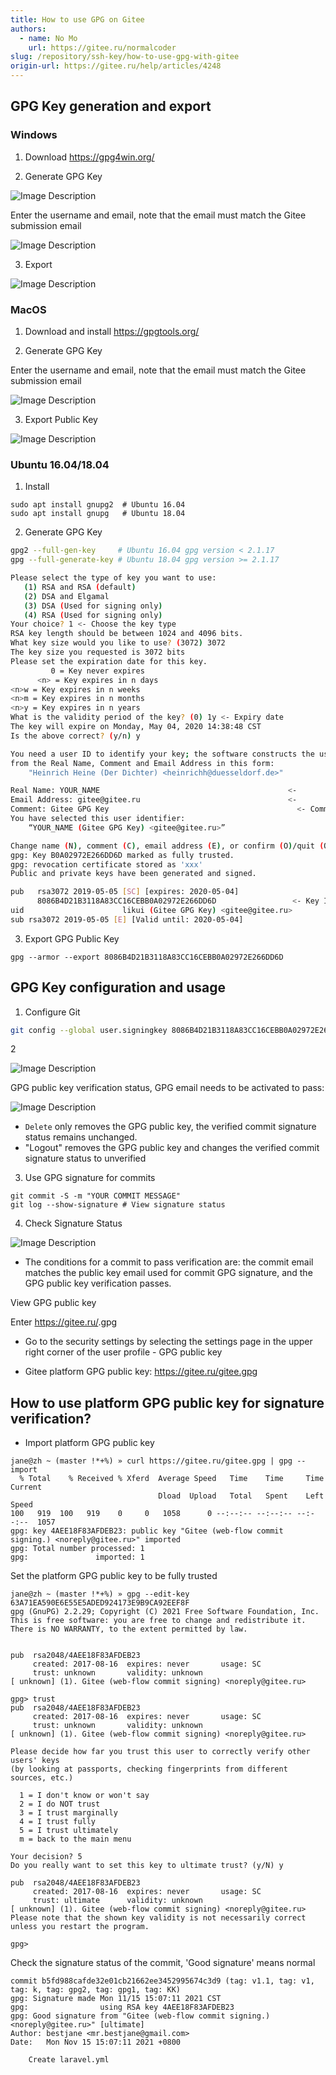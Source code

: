 ```yaml
---
title: How to use GPG on Gitee
authors:
  - name: No Mo
    url: https://gitee.ru/normalcoder
slug: /repository/ssh-key/how-to-use-gpg-with-gitee
origin-url: https://gitee.ru/help/articles/4248
---
```


## GPG Key generation and export

### Windows

1. Download <https://gpg4win.org/>

2. Generate GPG Key

![Image Description](https://gitee.ru/uploads/images/2019/0506/145050_bebf25ab_2118102.png )

Enter the username and email, note that the email must match the Gitee submission email

![Image Description](https://gitee.ru/uploads/images/2019/0506/145127_a478549e_2118102.png )

3. Export

![Image Description](https://gitee.ru/uploads/images/2019/0506/145440_6ef1c448_2118102.png )

### MacOS

1. Download and install <https://gpgtools.org/>

2. Generate GPG Key

Enter the username and email, note that the email must match the Gitee submission email

![Image Description](https://gitee.ru/uploads/images/2019/0506/143642_13ee972e_340906.png "gpg_mac.png")

3. Export Public Key

![Image Description](https://gitee.ru/uploads/images/2019/0506/143648_a896df68_340906.png "gpg_mac_1.png")

### Ubuntu 16.04/18.04

1. Install

```shell
sudo apt install gnupg2  # Ubuntu 16.04
sudo apt install gnupg   # Ubuntu 18.04
```

2. Generate GPG Key

```bash
gpg2 --full-gen-key     # Ubuntu 16.04 gpg version < 2.1.17
gpg --full-generate-key # Ubuntu 18.04 gpg version >= 2.1.17
```

```bash
Please select the type of key you want to use:
   (1) RSA and RSA (default)
   (2) DSA and Elgamal
   (3) DSA (Used for signing only)
   (4) RSA (Used for signing only)
Your choice? 1 <- Choose the key type
RSA key length should be between 1024 and 4096 bits.
What key size would you like to use? (3072) 3072
The key size you requested is 3072 bits
Please set the expiration date for this key.
         0 = Key never expires
      <n> = Key expires in n days
<n>w = Key expires in n weeks
<n>m = Key expires in n months
<n>y = Key expires in n years
What is the validity period of the key? (0) 1y <- Expiry date
The key will expire on Monday, May 04, 2020 14:38:48 CST
Is the above correct? (y/n) y

You need a user ID to identify your key; the software constructs the user ID
from the Real Name, Comment and Email Address in this form:
    "Heinrich Heine (Der Dichter) <heinrichh@duesseldorf.de>"

Real Name: YOUR_NAME                                          <-
Email Address: gitee@gitee.ru                                 <-
Comment: Gitee GPG Key                                          <- Comment
You have selected this user identifier:
    “YOUR_NAME (Gitee GPG Key) <gitee@gitee.ru>”

Change name (N), comment (C), email address (E), or confirm (O)/quit (Q)? O
gpg: Key B0A02972E266DD6D marked as fully trusted.
gpg: revocation certificate stored as 'xxx'
Public and private keys have been generated and signed.

pub   rsa3072 2019-05-05 [SC] [expires: 2020-05-04]
      8086B4D21B3118A83CC16CEBB0A02972E266DD6D                 <- Key ID
uid                      likui (Gitee GPG Key) <gitee@gitee.ru>
sub rsa3072 2019-05-05 [E] [Valid until: 2020-05-04]
```

3. Export GPG Public Key

```shell
gpg --armor --export 8086B4D21B3118A83CC16CEBB0A02972E266DD6D
```

## GPG Key configuration and usage

1. Configure Git

```bash
git config --global user.signingkey 8086B4D21B3118A83CC16CEBB0A02972E266DD6D
```

2

![Image Description](https://gitee.ru/uploads/images/2019/0506/150932_746867da_2118102.png )

GPG public key verification status, GPG email needs to be activated to pass:

![Image Description](https://gitee.ru/uploads/images/2019/0506/151235_bdda7f4c_340906.png "gpg_gitee_1.png")

- `Delete` only removes the GPG public key, the verified commit signature status remains unchanged.
- "Logout" removes the GPG public key and changes the verified commit signature status to unverified

3. Use GPG signature for commits

```shell
git commit -S -m "YOUR COMMIT MESSAGE"
git log --show-signature # View signature status
```

4. Check Signature Status

![Image Description](https://gitee.ru/uploads/images/2019/0506/152745_4ffaa4b3_340906.png )

- The conditions for a commit to pass verification are: the commit email matches the public key email used for commit GPG signature, and the GPG public key verification passes.

View GPG public key

Enter https://gitee.ru/<username>.gpg

- Go to the security settings by selecting the settings page in the upper right corner of the user profile - GPG public key

- Gitee platform GPG public key: <https://gitee.ru/gitee.gpg>

## How to use platform GPG public key for signature verification?

- Import platform GPG public key

```shell
jane@zh ~ (master !*+%) » curl https://gitee.ru/gitee.gpg | gpg --import
  % Total    % Received % Xferd  Average Speed   Time    Time     Time  Current
                                 Dload  Upload   Total   Spent    Left  Speed
100   919  100   919    0     0   1058      0 --:--:-- --:--:-- --:--:--  1057
gpg: key 4AEE18F83AFDEB23: public key "Gitee (web-flow commit signing.) <noreply@gitee.ru>" imported
gpg: Total number processed: 1
gpg:               imported: 1
```

Set the platform GPG public key to be fully trusted

```shell
jane@zh ~ (master !*+%) » gpg --edit-key 63A71EA590E6E55E5ADED924173E9B9CA92EEF8F
gpg (GnuPG) 2.2.29; Copyright (C) 2021 Free Software Foundation, Inc.
This is free software: you are free to change and redistribute it.
There is NO WARRANTY, to the extent permitted by law.


pub  rsa2048/4AEE18F83AFDEB23
     created: 2017-08-16  expires: never       usage: SC
     trust: unknown       validity: unknown
[ unknown] (1). Gitee (web-flow commit signing) <noreply@gitee.ru>

gpg> trust
pub  rsa2048/4AEE18F83AFDEB23
     created: 2017-08-16  expires: never       usage: SC
     trust: unknown       validity: unknown
[ unknown] (1). Gitee (web-flow commit signing) <noreply@gitee.ru>

Please decide how far you trust this user to correctly verify other users' keys
(by looking at passports, checking fingerprints from different sources, etc.)

  1 = I don't know or won't say
  2 = I do NOT trust
  3 = I trust marginally
  4 = I trust fully
  5 = I trust ultimately
  m = back to the main menu

Your decision? 5
Do you really want to set this key to ultimate trust? (y/N) y

pub  rsa2048/4AEE18F83AFDEB23
     created: 2017-08-16  expires: never       usage: SC
     trust: ultimate      validity: unknown
[ unknown] (1). Gitee (web-flow commit signing) <noreply@gitee.ru>
Please note that the shown key validity is not necessarily correct
unless you restart the program.

gpg>
```

Check the signature status of the commit, 'Good signature' means normal

```shell
commit b5fd988cafde32e01cb21662ee3452995674c3d9 (tag: v1.1, tag: v1, tag: k, tag: gpg2, tag: gpg1, tag: KK)
gpg: Signature made Mon 11/15 15:07:11 2021 CST
gpg:                using RSA key 4AEE18F83AFDEB23
gpg: Good signature from "Gitee (web-flow commit signing.) <noreply@gitee.ru>" [ultimate]
Author: bestjane <mr.bestjane@gmail.com>
Date:   Mon Nov 15 15:07:11 2021 +0800

    Create laravel.yml
```